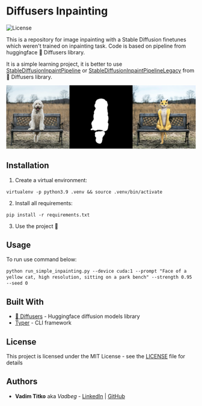 # Diffusers Inpainting

![License](https://img.shields.io/github/license/Vadbeg/diffusers-inpainting)

This is a repository for image inpainting with a Stable Diffusion finetunes which
weren't trained on inpainting task. Code is based on pipeline from huggingface 🤗 Diffusers library.

It is a simple learning project, it is better to use
[StableDiffusionInpaintPipeline](https://github.com/huggingface/diffusers/blob/main/src/diffusers/pipelines/stable_diffusion/pipeline_stable_diffusion_inpaint.py)
or
[StableDiffusionInpaintPipelineLegacy](https://github.com/huggingface/diffusers/blob/main/src/diffusers/pipelines/stable_diffusion/pipeline_stable_diffusion_inpaint_legacy.py)
from 🤗 Diffusers library.

![inpainting](images/inpainting.png)

## Installation

1. Create a virtual environment:
```shell
virtualenv -p python3.9 .venv && source .venv/bin/activate
```
2. Install all requirements:
```shell
pip install -r requirements.txt
```
3. Use the project 🎉

## Usage

To run use command below:
```shell
python run_simple_inpainting.py --device cuda:1 --prompt "Face of a yellow cat, high resolution, sitting on a park bench" --strength 0.95 --seed 0
```

## Built With

* [🤗 Diffusers](https://github.com/apple/coremltools) - Huggingface diffusion models library
* [Typer](https://typer.tiangolo.com/) - CLI framework


## License

This project is licensed under the MIT License - see the [LICENSE](LICENSE) file for details

## Authors

* **Vadim Titko** aka *Vadbeg* -
[LinkedIn](https://www.linkedin.com/in/vadtitko) |
[GitHub](https://github.com/Vadbeg)
